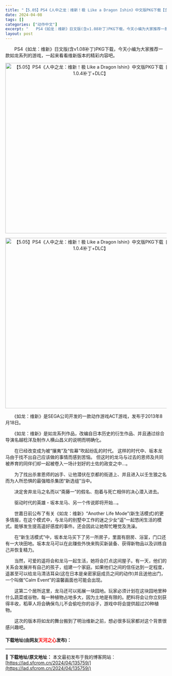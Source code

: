 ```yaml
---
title: "【5.05】PS4《人中之龙：维新！极 Like a Dragon Ishin》中文版PKG下载【含1.0.4补丁+DLC】"
date: 2024-04-08
tags: []
categories: ["动作中文"]
excerpt: "　　PS4《如龙：维新》日文版(含v1.08补丁)PKG下载，今天小编为大家推荐一款如龙系列的游戏，一起来看看维新版本的精彩内容吧。 　　《如龙：维新》是SEGA公司开发的一款动作游戏ACT游戏，发布于2013年8月18日。 　　《如龙：维新》是如龙系列作品，改编自日本历史的衍生作品、并且通过综合导&hellip;"
layout: post
---
```


 <p>　　PS4《如龙：维新》日文版(含v1.08补丁)PKG下载，今天小编为大家推荐一款如龙系列的游戏，一起来看看维新版本的精彩内容吧。</p> <p align="center"><img border="0" src="https://lad.sfcrom.cn/wp-content/uploads/2024/04/20240408_6613588323600.webp" width="533" alt="【5.05】PS4《人中之龙：维新！极 Like a Dragon Ishin》中文版PKG下载【含1.0.4补丁+DLC】" /></p> <p align="center"><img border="0" src="https://lad.sfcrom.cn/wp-content/uploads/2024/04/20240408_6613588376555.webp" width="533" alt="【5.05】PS4《人中之龙：维新！极 Like a Dragon Ishin》中文版PKG下载【含1.0.4补丁+DLC】" /></p> <p>　　《如龙：维新》是SEGA公司开发的一款动作游戏ACT游戏，发布于2013年8月18日。</p> <p>　　《如龙：维新》是如龙系列作品，改编自日本历史的衍生作品、并且通过综合导演名越稔洋及制作人横山昌义的说明而明确化。</p> <p>　　在已经改变成为被&ldquo;攘夷&rdquo;及&ldquo;佐幕&rdquo;吹起纷乱的时代。 这样的时代中、坂本龙马由于找不出自己应该做的事情而感到苦恼。 但这时的龙马与过去的恩师及共同被养育的同伴们却一起被卷入一场计划好的土佐的政变之中&hellip;。</p> <p>　　为了找出杀害恩师的凶手、让他潜伏在京都的街道上、并且进入以壬生狼之名而为人所恐惧的最强暗杀集团&ldquo;新选组&rdquo;当中。</p> <p>　　决定舍弃龙马之名而以&ldquo;斋藤一&rdquo;的假名、抱着与死亡相伴的决心潜入进去。</p> <p>　　驱动时代的英雄・坂本龙马、另一个传说即将开始&hellip;。</p> <p>　　世嘉日前公布了有关《如龙：维新》&ldquo;Another Life Mode&rdquo;(新生活模式)的更多情报，在这个模式中，与龙马的别墅中工作的迷之少女&ldquo;遥&rdquo;一起悠闲生活的模式。能够发生提高遥好感度的事件。还会因此让她帮忙睡觉及洗澡。</p> <p>　　在&ldquo;新生活模式&rdquo;中，坂本龙马买下了另一所房子，里面有厨房、浴室，门口还有一大块田地。坂本龙马可以在此赚些外快来购买新装备、获得新物品以及训练自己并恢复精力。</p> <p>　　当然，可爱的遥将会和龙马一起生活，她将会打点这间屋子。有一天，他们的关系会发展并有自己的孩子，组建一个家庭。如果他们之间的信任达到一定程度，遥甚至可以给龙马清洁耳朵(这在日本是亲密家庭成员之间的动作)并且送他出门，一个叫做&ldquo;Calm Event&rdquo;的温馨画面也可能会出现。</p> <p>　　这第二个居所这里，龙马还可以拓展一块园地。玩家必须计划在这块园地里种什么蔬菜或谷物，每一种植物占地多大，因为土地是有限的。肥料将会让你立刻获得丰收，稻草人将会确保鸟儿不会偷吃你的谷子，游戏中将会提供超过20种植物。</p> <p>　　这次的版本将如龙的舞台搬到了明治维新之前，想必很多玩家都对这个背景很感兴趣吧。</p> <p><h4>下载地址(由网友<font color="red">天河之心</font>发布)：</h4></p> 

---
📖 **下载地址/原文地址：** 本文最初发布于我的博客网站：[https://lad.sfcrom.cn/2024/04/135759/](https://lad.sfcrom.cn/2024/04/135759/)
